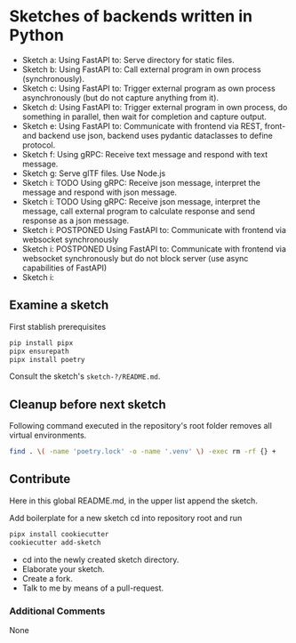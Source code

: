 # Sketches of backends written in Python

- Sketch a: Using FastAPI to: Serve directory for static files.
- Sketch b: Using FastAPI to: Call external program in own process (synchronously).
- Sketch c: Using FastAPI to: Trigger external program as own process asynchronously (but do not capture anything from it).
- Sketch d: Using FastAPI to: Trigger external program in own process, do something in parallel, then wait for completion and capture output.
- Sketch e: Using FastAPI to: Communicate with frontend via REST, front- and backend use json, backend uses pydantic dataclasses to define protocol.
- Sketch f: Using gRPC: Receive text message and respond with text message.
- Sketch g: Serve glTF files. Use Node.js
- Sketch i: TODO Using gRPC: Receive json message, interpret the message and respond with json message.
- Sketch i: TODO Using gRPC: Receive json message, interpret the message, call external program to calculate response and send response as a json message.
- Sketch i: POSTPONED Using FastAPI to: Communicate with frontend via websocket synchronously
- Sketch i: POSTPONED Using FastAPI to: Communicate with frontend via websocket synchronously but do not block server (use async capabilities of FastAPI)
- Sketch i:

## Examine a sketch

First stablish prerequisites

```bash
pip install pipx
pipx ensurepath
pipx install poetry
```

Consult the sketch's `sketch-?/README.md`.


## Cleanup before next sketch

Following command executed in the repository's root folder removes all virtual environments.

```bash
find . \( -name 'poetry.lock' -o -name '.venv' \) -exec rm -rf {} +
```


## Contribute

Here in this global README.md, in the upper list append the sketch.

Add boilerplate for a new sketch cd into repository root and run

```bash
pipx install cookiecutter
cookiecutter add-sketch
```

- cd into the newly created sketch directory.
- Elaborate your sketch.
- Create a fork.
- Talk to me by means of a pull-request.


### Additional Comments

None
